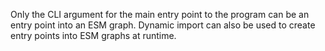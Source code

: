 
Only the CLI argument for the main entry point to the program can be an entry
point into an ESM graph. Dynamic import can also be used to create entry points
into ESM graphs at runtime.

